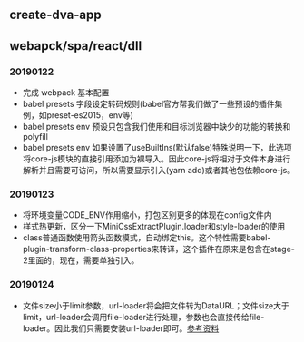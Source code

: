 ## create-dva-app

## webapck/spa/react/dll

### 20190122

-   完成 webpack 基本配置
-   babel presets 字段设定转码规则(babel官方帮我们做了一些预设的插件集例，如preset-es2015，env等)
-   babel presets env 预设只包含我们使用和目标浏览器中缺少的功能的转换和polyfill
-   babel presets env 如果设置了useBuiltIns(默认false)特殊说明一下，此选项将core-js模块的直接引用添加为裸导入。因此core-js将相对于文件本身进行解析并且需要可访问，所以需要显示引入(yarn add)或者其他包依赖core-js。

### 20190123
-   将环境变量CODE_ENV作用缩小，打包区别更多的体现在config文件内
-   样式热更新，区分一下MiniCssExtractPlugin.loader和style-loader的使用
-   class普通函数使用箭头函数模式，自动绑定this。这个特性需要babel-plugin-transform-class-properties来转译，这个插件在原来是包含在stage-2里面的，现在，需要单独引入。

### 20190124
-   文件size小于limit参数，url-loader将会把文件转为DataURL；文件size大于limit，url-loader会调用file-loader进行处理，参数也会直接传给file-loader。因此我们只需要安装url-loader即可。[参考资料](https://blog.csdn.net/WEB_YH/article/details/79325182)
